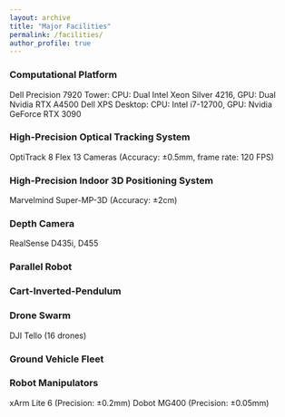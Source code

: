 ```yaml
---
layout: archive
title: "Major Facilities"
permalink: /facilities/
author_profile: true
---
```


### Computational Platform
Dell Precision 7920 Tower: CPU: Dual Intel Xeon Silver 4216, GPU: Dual Nvidia RTX A4500
Dell XPS Desktop: CPU: Intel i7-12700, GPU: Nvidia GeForce RTX 3090

### High-Precision Optical Tracking System
OptiTrack 8 Flex 13 Cameras (Accuracy: ±0.5mm, frame rate: 120 FPS)

### High-Precision Indoor 3D Positioning System
Marvelmind Super-MP-3D (Accuracy: ±2cm)

### Depth Camera
RealSense D435i, D455

### Parallel Robot

### Cart-Inverted-Pendulum

### Drone Swarm
DJI Tello (16 drones)

### Ground Vehicle Fleet


### Robot Manipulators
xArm Lite 6 (Precision: ±0.2mm)
Dobot MG400 (Precision: ±0.05mm)
